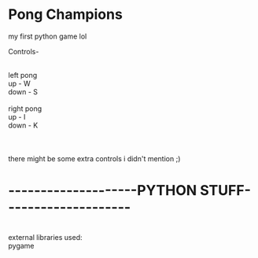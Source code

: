 # Pong Champions

my first python game lol

Controls-

<br>left pong
<br>up - W
<br>down - S
<br>
<br>right pong
<br>up - I
<br>down - K
<br>
<br>
<br>
<br>there might be some extra controls i didn't mention ;)
<br>
<h1>--------------------PYTHON STUFF--------------------</h1>
<br> external libraries used:
<br> pygame
